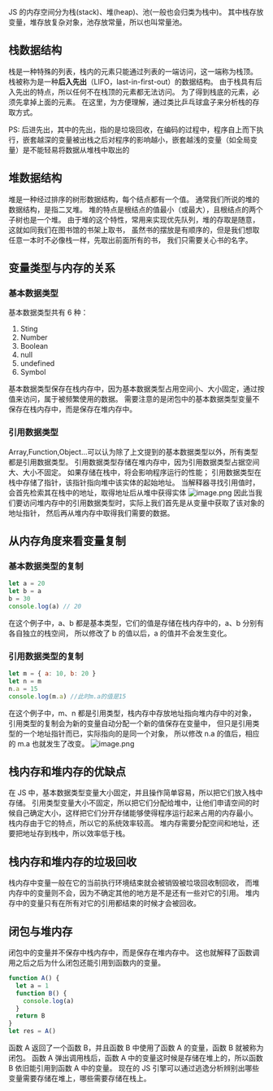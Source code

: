 JS 的内存空间分为栈(stack)、堆(heap)、池(一般也会归类为栈中)。
其中栈存放变量，堆存放复杂对象，池存放常量，所以也叫常量池。

## 栈数据结构

栈是一种特殊的列表，栈内的元素只能通过列表的一端访问，这一端称为栈顶。 栈被称为是一种**后入先出**（LIFO，last-in-first-out）的数据结构。 由于栈具有后入先出的特点，所以任何不在栈顶的元素都无法访问。 为了得到栈底的元素，必须先拿掉上面的元素。
在这里，为方便理解，通过类比乒乓球盒子来分析栈的存取方式。

PS: 后进先出，其中的先出，指的是垃圾回收，在编码的过程中，程序自上而下执行，嵌套越深的变量被出栈之后对程序的影响越小，嵌套越浅的变量（如全局变量）是不能轻易将数据从堆栈中取出的

## 堆数据结构

堆是一种经过排序的树形数据结构，每个结点都有一个值。 通常我们所说的堆的数据结构，是指二叉堆。 堆的特点是根结点的值最小（或最大），且根结点的两个子树也是一个堆。 由于堆的这个特性，常用来实现优先队列，堆的存取是随意，这就如同我们在图书馆的书架上取书， 虽然书的摆放是有顺序的，但是我们想取任意一本时不必像栈一样，先取出前面所有的书， 我们只需要关心书的名字。

## 变量类型与内存的关系

### 基本数据类型

基本数据类型共有 6 种：

1. Sting
2. Number
3. Boolean
4. null
5. undefined
6. Symbol

基本数据类型保存在栈内存中，因为基本数据类型占用空间小、大小固定，通过按值来访问，属于被频繁使用的数据。
需要注意的是闭包中的基本数据类型变量不保存在栈内存中，而是保存在堆内存中。

### 引用数据类型

Array,Function,Object...可以认为除了上文提到的基本数据类型以外，所有类型都是引用数据类型。
引用数据类型存储在堆内存中，因为引用数据类型占据空间大、大小不固定。 如果存储在栈中，将会影响程序运行的性能； 引用数据类型在栈中存储了指针，该指针指向堆中该实体的起始地址。 当解释器寻找引用值时，会首先检索其在栈中的地址，取得地址后从堆中获得实体
![image.png](https://cdn.nlark.com/yuque/0/2021/png/292785/1639114756363-4a5358dc-dc1f-43df-9ee1-2de1ef4b22c9.png#clientId=udd73bb51-bfbd-4&from=paste&height=377&id=u8ba34961&name=image.png&originHeight=377&originWidth=653&originalType=binary&ratio=1&rotation=0&showTitle=false&size=86874&status=done&style=none&taskId=ueb3588f8-de1b-4ec3-ade7-d818a86baca&title=&width=653)
因此当我们要访问堆内存中的引用数据类型时，实际上我们首先是从变量中获取了该对象的地址指针， 然后再从堆内存中取得我们需要的数据。

## 从内存角度来看变量复制

### 基本数据类型的复制

```javascript
let a = 20
let b = a
b = 30
console.log(a) // 20
```

在这个例子中，a、b 都是基本类型，它们的值是存储在栈内存中的，a、b 分别有各自独立的栈空间， 所以修改了 b 的值以后，a 的值并不会发生变化。

### 引用数据类型的复制

```javascript
let m = { a: 10, b: 20 }
let n = m
n.a = 15
console.log(m.a) //此时m.a的值是15
```

在这个例子中，m、n 都是引用类型，栈内存中存放地址指向堆内存中的对象， 引用类型的复制会为新的变量自动分配一个新的值保存在变量中， 但只是引用类型的一个地址指针而已，实际指向的是同一个对象， 所以修改 n.a 的值后，相应的 m.a 也就发生了改变。
![image.png](https://cdn.nlark.com/yuque/0/2021/png/292785/1639114921853-a914d188-de90-4273-b5bd-dab0cbb49918.png#clientId=udd73bb51-bfbd-4&from=paste&height=701&id=ub1be4080&name=image.png&originHeight=701&originWidth=631&originalType=binary&ratio=1&rotation=0&showTitle=false&size=112407&status=done&style=none&taskId=u6939f082-7546-4013-a5e2-1a5b2eb42bc&title=&width=631)

## 栈内存和堆内存的优缺点

在 JS 中，基本数据类型变量大小固定，并且操作简单容易，所以把它们放入栈中存储。 引用类型变量大小不固定，所以把它们分配给堆中，让他们申请空间的时候自己确定大小，这样把它们分开存储能够使得程序运行起来占用的内存最小。
栈内存由于它的特点，所以它的系统效率较高。 堆内存需要分配空间和地址，还要把地址存到栈中，所以效率低于栈。

## 栈内存和堆内存的垃圾回收

栈内存中变量一般在它的当前执行环境结束就会被销毁被垃圾回收制回收， 而堆内存中的变量则不会，因为不确定其他的地方是不是还有一些对它的引用。 堆内存中的变量只有在所有对它的引用都结束的时候才会被回收。

## 闭包与堆内存

闭包中的变量并不保存中栈内存中，而是保存在堆内存中。 这也就解释了函数调用之后之后为什么闭包还能引用到函数内的变量。

```javascript
function A() {
  let a = 1
  function B() {
    console.log(a)
  }
  return B
}
let res = A()
```

函数 A 返回了一个函数 B，并且函数 B 中使用了函数 A 的变量，函数 B 就被称为闭包。
函数 A 弹出调用栈后，函数 A 中的变量这时候是存储在堆上的，所以函数 B 依旧能引用到函数 A 中的变量。 现在的 JS 引擎可以通过逃逸分析辨别出哪些变量需要存储在堆上，哪些需要存储在栈上。
